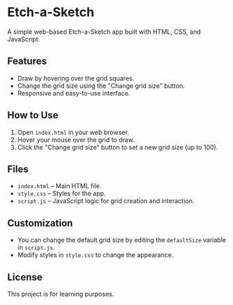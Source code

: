 # Etch-a-Sketch

A simple web-based Etch-a-Sketch app built with HTML, CSS, and JavaScript.

## Features

- Draw by hovering over the grid squares.
- Change the grid size using the "Change grid size" button.
- Responsive and easy-to-use interface.

## How to Use

1. Open `index.html` in your web browser.
2. Hover your mouse over the grid to draw.
3. Click the "Change grid size" button to set a new grid size (up to 100).

## Files

- `index.html` – Main HTML file.
- `style.css` – Styles for the app.
- `script.js` – JavaScript logic for grid creation and interaction.

## Customization

- You can change the default grid size by editing the `defaultSize` variable in `script.js`.
- Modify styles in `style.css` to change the appearance.

## License

This project is for learning purposes.